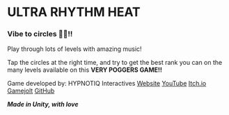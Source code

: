 # ULTRA RHYTHM HEAT
### Vibe to circles 🎵🎵!!

Play through lots of levels with amazing music!

Tap the circles at the right time, and try to get the best rank you can on the many levels available on this **VERY POGGERS GAME!!**


Game developed by: HYPNOTIQ Interactives
[Website](https://www.youtube.com/channel/UCzyRg7WU44c7Dnam0DeciCw)
[YouTube](https://www.youtube.com/channel/UCzyRg7WU44c7Dnam0DeciCw)
[Itch.io](https://www.youtube.com/channel/UCzyRg7WU44c7Dnam0DeciCw)
[Gamejolt](https://www.youtube.com/channel/UCzyRg7WU44c7Dnam0DeciCw)
[GitHub](https://www.youtube.com/channel/UCzyRg7WU44c7Dnam0DeciCw)


***Made in Unity, with love***
